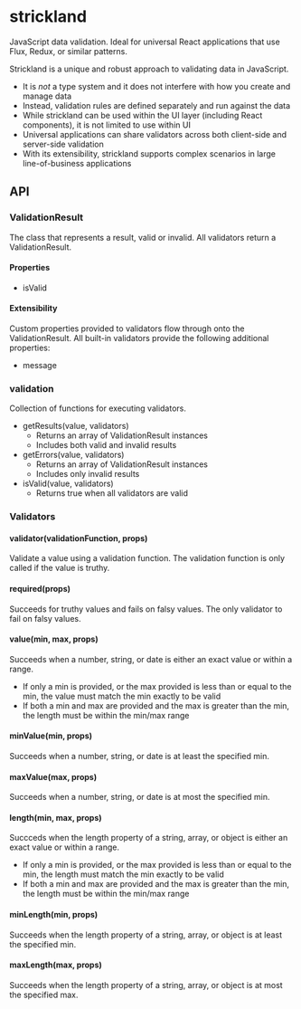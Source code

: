 # strickland
JavaScript data validation. Ideal for universal React applications that use Flux, Redux, or similar patterns.

Strickland is a unique and robust approach to validating data in JavaScript.

* It is *not* a type system and it does not interfere with how you create and manage data
* Instead, validation rules are defined separately and run against the data
* While strickland can be used within the UI layer (including React components), it is not limited to use within UI
* Universal applications can share validators across both client-side and server-side validation
* With its extensibility, strickland supports complex scenarios in large line-of-business applications

## API

### ValidationResult
The class that represents a result, valid or invalid.  All validators return a ValidationResult.

#### Properties

* isValid

#### Extensibility
Custom properties provided to validators flow through onto the ValidationResult.  All built-in validators provide the following additional properties:

* message

### validation
Collection of functions for executing validators.

* getResults(value, validators)
    * Returns an array of ValidationResult instances
    * Includes both valid and invalid results
* getErrors(value, validators)
    * Returns an array of ValidationResult instances
    * Includes only invalid results
* isValid(value, validators)
    * Returns true when all validators are valid

### Validators

#### validator(validationFunction, props)
Validate a value using a validation function.
The validation function is only called if the value is truthy.

#### required(props)
Succeeds for truthy values and fails on falsy values.
The only validator to fail on falsy values.

#### value(min, max, props)
Succeeds when a number, string, or date is either an exact value or within a range.

* If only a min is provided, or the max provided is less than or equal to the min, the value must match the min exactly to be valid
* If both a min and max are provided and the max is greater than the min, the length must be within the min/max range

#### minValue(min, props)
Succeeds when a number, string, or date is at least the specified min.

#### maxValue(max, props)
Succeeds when a number, string, or date is at most the specified min.

#### length(min, max, props)
Succceds when the length property of a string, array, or object is either an exact value or within a range.

* If only a min is provided, or the max provided is less than or equal to the min, the length must match the min exactly to be valid
* If both a min and max are provided and the max is greater than the min, the length must be within the min/max range

#### minLength(min, props)
Succeeds when the length property of a string, array, or object is at least the specified min.

#### maxLength(max, props)
Succeeds when the length property of a string, array, or object is at most the specified max.


